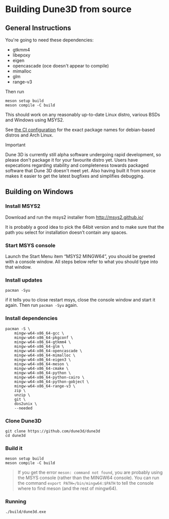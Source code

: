# Building Dune3D from source

## General Instructions

You're going to need these dependencies:

 - gtkmm4
 - libepoxy
 - eigen
 - opencascade (oce doesn't appear to compile)
 - mimalloc
 - glm
 - range-v3

Then run
```
meson setup build
meson compile -C build
```

This should work on any reasonably up-to-date Linux distro, various BSDs and Windows using MSYS2.

See [the CI configuration](../.github/workflows/all.yml) for the exact package names for debian-based distros and Arch Linux.

> [!IMPORTANT]
> Dune 3D is currently still alpha software undergoing rapid development, so please don't package it for
> your favourite distro yet. Users have expecations regarding stability and completeness towards packaged
> software that Dune 3D doesn't meet yet. Also having built it from source makes it easier to get the
> latest bugfixes and simplifies debugging.


## Building on Windows

### Install MSYS2

Download and run the msys2 installer from http://msys2.github.io/

It is probably a good idea to pick the 64bit version and to make sure that the path you select for installation doesn’t contain any spaces.

### Start MSYS console

Launch the Start Menu item “MSYS2 MINGW64”, you should be greeted with a console window. All steps below refer to what you should type into that window.


### Install updates

```
pacman -Syu
```

if it tells you to close restart msys, close the console window and start it again. Then run `pacman -Syu` again.

### Install dependencies

```
pacman -S \
	mingw-w64-x86_64-gcc \
	mingw-w64-x86_64-pkgconf \
	mingw-w64-x86_64-gtkmm4 \
	mingw-w64-x86_64-glm \
	mingw-w64-x86_64-opencascade \
	mingw-w64-x86_64-mimalloc \
	mingw-w64-x86_64-eigen3 \
	mingw-w64-x86_64-meson \
	mingw-w64-x86_64-cmake \
	mingw-w64-x86_64-python \
	mingw-w64-x86_64-python-cairo \
	mingw-w64-x86_64-python-gobject \
	mingw-w64-x86_64-range-v3 \
	zip \
	unzip \
	git \
	dos2unix \
	--needed
```

### Clone Dune3D

```
git clone https://github.com/dune3d/dune3d
cd dune3d
```

### Build it

```
meson setup build
meson compile -C build
```

> If you get the error `meson: command not found`, you are probably using the MSYS console (rather than the MINGW64 console).
> You can run the command `export PATH=/bin/mingw64:$PATH` to tell the console where to find meson (and the rest of mingw64).

### Running

```
./build/dune3d.exe
```
